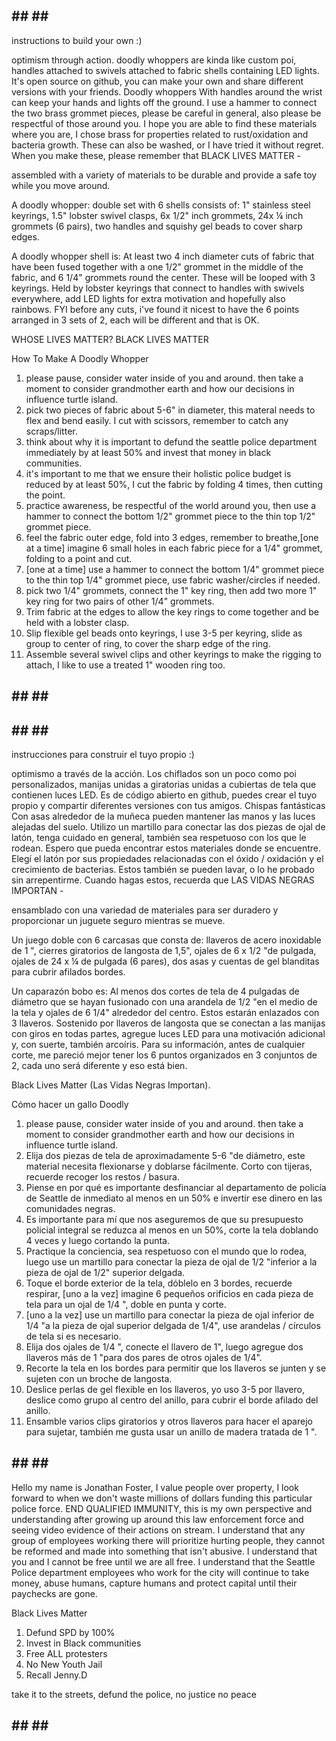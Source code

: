 ## ## ## ##
instructions to build your own :)

optimism through action. doodly whoppers are kinda like custom poi, handles attached to swivels attached to fabric shells containing LED lights. It's open source on github, you can make your own and share different versions with your friends. Doodly whoppers With handles around the wrist can keep your hands and lights off the ground. I use a hammer to connect the two brass grommet pieces, please be careful in general, also please be respectful of those around you. I hope you are able to find these materials where you are, I chose brass for properties related to rust/oxidation and bacteria growth. These can also be washed, or I have tried it without regret. When you make these, please remember that BLACK LIVES MATTER - 

assembled with a variety of materials to be durable and provide a safe toy while you move around. 


A doodly whopper: double set with 6 shells consists of: 1" stainless steel keyrings, 1.5" lobster swivel clasps, 6x 1/2" inch grommets, 24x ¼ inch grommets (6 pairs), two handles and squishy gel beads to cover sharp edges.

A doodly whopper shell is:
At least two 4 inch diameter cuts of fabric that have been fused together with a one 1/2" grommet in the middle of the fabric, and 6 1/4" grommets round the center. These will be looped with 3 keyrings. Held by lobster keyrings that connect to handles with swivels everywhere, add LED lights for extra motivation and hopefully also rainbows. FYI before any cuts, i've found it nicest to have the 6 points arranged in 3 sets of 2, each will be different and that is OK. 

WHOSE LIVES MATTER? BLACK LIVES MATTER 

How To Make A Doodly Whopper  
1. please pause, consider water inside of you and around. then take a moment to consider grandmother earth and how our decisions in influence turtle island.
2. pick two pieces of fabric about 5-6" in diameter, this materal needs to flex and bend easily. I cut with scissors, remember to catch any scraps/litter.
3. think about why it is important to defund the seattle police department immediately by at least 50% and invest that money in black communities. 
4. it's important to me that we ensure their holistic police budget is reduced by at least 50%, I cut the fabric by folding 4 times, then cutting the point.
5. practice awareness, be respectful of the world around you, then use a hammer to connect the bottom 1/2" grommet piece to the thin top 1/2" grommet piece.
6. feel the fabric outer edge, fold into 3 edges, remember to breathe,[one at a time] imagine 6 small holes in each fabric piece for a 1/4" grommet, folding to a point and cut.
7. [one at a time] use a hammer to connect the bottom 1/4" grommet piece to the thin top 1/4" grommet piece, use fabric washer/circles if needed.
8. pick two 1/4" grommets, connect the 1" key ring, then add two more 1" key ring for two pairs of other 1/4" grommets.
9. Trim fabric at the edges to allow the key rings to come together and be held with a lobster clasp.
10. Slip flexible gel beads onto keyrings, I use 3-5 per keyring, slide as group to center of ring, to cover the sharp edge of the ring.
11. Assemble several swivel clips and other keyrings to make the rigging to attach, I like to use a treated 1" wooden ring too.

## ## ## ##
## ## ## ##

instrucciones para construir el tuyo propio :)

optimismo a través de la acción. Los chiflados son un poco como poi personalizados, manijas unidas a giratorias unidas a cubiertas de tela que contienen luces LED. Es de código abierto en github, puedes crear el tuyo propio y compartir diferentes versiones con tus amigos. Chispas fantásticas Con asas alrededor de la muñeca pueden mantener las manos y las luces alejadas del suelo. Utilizo un martillo para conectar las dos piezas de ojal de latón, tenga cuidado en general, también sea respetuoso con los que le rodean. Espero que pueda encontrar estos materiales donde se encuentre. Elegí el latón por sus propiedades relacionadas con el óxido / oxidación y el crecimiento de bacterias. Estos también se pueden lavar, o lo he probado sin arrepentirme. Cuando hagas estos, recuerda que LAS VIDAS NEGRAS IMPORTAN -

ensamblado con una variedad de materiales para ser duradero y proporcionar un juguete seguro mientras se mueve.


Un juego doble con 6 carcasas que consta de: llaveros de acero inoxidable de 1 ", cierres giratorios de langosta de 1,5", ojales de 6 x 1/2 "de pulgada, ojales de 24 x ¼ de pulgada (6 pares), dos asas y cuentas de gel blanditas para cubrir afilados bordes.

Un caparazón bobo es:
Al menos dos cortes de tela de 4 pulgadas de diámetro que se hayan fusionado con una arandela de 1/2 "en el medio de la tela y ojales de 6 1/4" alrededor del centro. Estos estarán enlazados con 3 llaveros. Sostenido por llaveros de langosta que se conectan a las manijas con giros en todas partes, agregue luces LED para una motivación adicional y, con suerte, también arcoíris. Para su información, antes de cualquier corte, me pareció mejor tener los 6 puntos organizados en 3 conjuntos de 2, cada uno será diferente y eso está bien.

Black Lives Matter (Las Vidas Negras Importan).

Cómo hacer un gallo Doodly
1. please pause, consider water inside of you and around. then take a moment to consider grandmother earth and how our decisions in influence turtle island.
2. Elija dos piezas de tela de aproximadamente 5-6 "de diámetro, este material necesita flexionarse y doblarse fácilmente. Corto con tijeras, recuerde recoger los restos / basura.
3. Piense en por qué es importante desfinanciar al departamento de policía de Seattle de inmediato al menos en un 50% e invertir ese dinero en las comunidades negras.
4. Es importante para mí que nos aseguremos de que su presupuesto policial integral se reduzca al menos en un 50%, corte la tela doblando 4 veces y luego cortando la punta.
5. Practique la conciencia, sea respetuoso con el mundo que lo rodea, luego use un martillo para conectar la pieza de ojal de 1/2 "inferior a la pieza de ojal de 1/2" superior delgada.
6. Toque el borde exterior de la tela, dóblelo en 3 bordes, recuerde respirar, [uno a la vez] imagine 6 pequeños orificios en cada pieza de tela para un ojal de 1/4 ", doble en punta y corte.
7. [uno a la vez] use un martillo para conectar la pieza de ojal inferior de 1/4 "a la pieza de ojal superior delgada de 1/4", use arandelas / círculos de tela si es necesario.
8. Elija dos ojales de 1/4 ", conecte el llavero de 1", luego agregue dos llaveros más de 1 "para dos pares de otros ojales de 1/4".
9. Recorte la tela en los bordes para permitir que los llaveros se junten y se sujeten con un broche de langosta.
10. Deslice perlas de gel flexible en los llaveros, yo uso 3-5 por llavero, deslice como grupo al centro del anillo, para cubrir el borde afilado del anillo.
11. Ensamble varios clips giratorios y otros llaveros para hacer el aparejo para sujetar, también me gusta usar un anillo de madera tratada de 1 ".

## ## ## ##

Hello my name is Jonathan Foster, I value people over property, I look forward to when we don't waste millions of dollars funding this particular police force. END QUALIFIED IMMUNITY, this is my own perspective and understanding after growing up around this law enforcement force and seeing video evidence of their actions on stream. I understand that any group of employees working there will prioritize hurting people, they cannot be reformed and made into something that isn't abusive. I understand that you and I cannot be free until we are all free. I understand that the Seattle Police department employees who work for the city will continue to take money, abuse humans, capture humans and protect capital until their paychecks are gone. 

Black Lives Matter
1. Defund SPD by 100%
2. Invest in Black communities
3. Free ALL protesters
4. No New Youth Jail
5. Recall Jenny.D

take it to the streets, defund the police, no justice no peace

## ## ## ##
